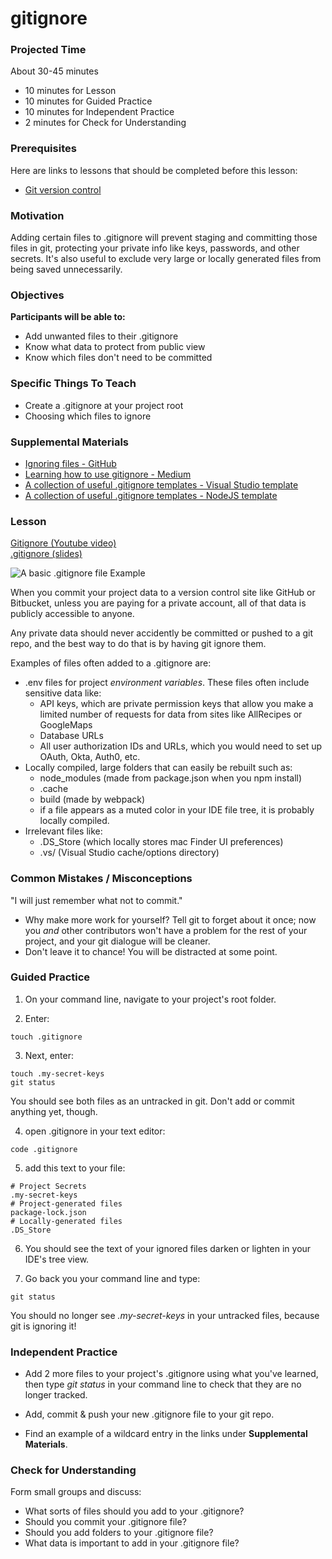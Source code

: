 # gitignore

### Projected Time

About 30-45 minutes
- 10 minutes for Lesson
- 10 minutes for Guided Practice
- 10 minutes for Independent Practice
- 2 minutes for Check for Understanding

### Prerequisites

Here are links to lessons that should be completed before this lesson:

- [Git version control](/git-version-control/git-version-control.md)

### Motivation

Adding certain files to .gitignore will prevent staging and committing those files in git, protecting your private info like keys, passwords, and other secrets. It's also useful to exclude very large or locally generated files from being saved unnecessarily.

### Objectives

**Participants will be able to:**

- Add unwanted files to their .gitignore
- Know what data to protect from public view
- Know which files don't need to be committed

### Specific Things To Teach

- Create a .gitignore at your project root
- Choosing which files to ignore

### Supplemental Materials

- [Ignoring files - GitHub](https://help.github.com/articles/ignoring-files/)
- [Learning how to use gitignore - Medium](https://medium.com/@haydar_ai/learning-how-to-git-ignoring-files-and-folders-using-gitignore-177556afdbe3)
- [A collection of useful .gitignore templates - Visual Studio template](https://github.com/github/gitignore/blob/master/VisualStudio.gitignore)
- [A collection of useful .gitignore templates - NodeJS template](https://github.com/github/gitignore/blob/master/Node.gitignore)

### Lesson

[Gitignore (Youtube video)](https://www.youtube.com/watch?v=nheGzyk7--8)<br/>
[.gitignore (slides)](https://docs.google.com/presentation/d/1GlkIPUSy5qBKKvKesR5eogoN1p-ltoPmKi3eEBKd1xc/edit?usp=sharing)

![A basic .gitignore file Example](./basic-gitignore.png)

When you commit your project data to a version control site like GitHub or Bitbucket, unless you are paying for a private account, all of that data is publicly accessible to anyone.

Any private data should never accidently be committed or pushed to a git repo, and the best way to do that is by having git ignore them.

Examples of files often added to a .gitignore are:

- .env files for project *environment variables*. These files often include sensitive data like:
	- API keys, which are private permission keys that allow you make a limited number of requests for data from sites like AllRecipes or GoogleMaps
	- Database URLs
	- All user authorization IDs and URLs, which you would need to set up OAuth, Okta, Auth0, etc.
- Locally compiled, large folders that can easily be rebuilt such as:
	- node_modules (made from package.json when you npm install)
	- .cache
	- build (made by webpack)
	- if a file appears as a muted color in your IDE file tree, it is probably locally compiled.
- Irrelevant files like:
	- .DS_Store (which locally stores mac Finder UI preferences)
	- .vs/ (Visual Studio cache/options directory)

### Common Mistakes / Misconceptions

"I will just remember what not to commit."

- Why make more work for yourself?  Tell git to forget about it once; now you *and* other contributors won't have a problem for the rest of your project, and your git dialogue will be cleaner.
- Don't leave it to chance! You will be distracted at some point.

### Guided Practice
1. On your command line, navigate to your project's root folder.

2. Enter:
```
touch .gitignore
```
3. Next, enter:
```
touch .my-secret-keys
git status
```
You should see both files as an untracked in git. Don't add or commit anything yet, though.

4. open .gitignore in your text editor:
```
code .gitignore
```

5. add this text to your file:
```
# Project Secrets
.my-secret-keys
# Project-generated files
package-lock.json
# Locally-generated files
.DS_Store
```

6. You should see the text of your ignored files darken or lighten in your IDE's tree view.

7. Go back you your command line and type:
```
git status
```
You should no longer see *.my-secret-keys* in your untracked files, because git is ignoring it!

### Independent Practice

- Add 2 more files to your project's .gitignore using what you've learned, then type *git status* in your command line to check that they are no longer tracked.

- Add, commit & push your new .gitignore file to your git repo.

- Find an example of a wildcard entry in the links under **Supplemental Materials**.

### Check for Understanding

Form small groups and discuss:

  - What sorts of files should you add to your .gitignore?
  - Should you commit your .gitignore file?
  - Should you add folders to your .gitignore file?
  - What data is important to add in your .gitignore file?
